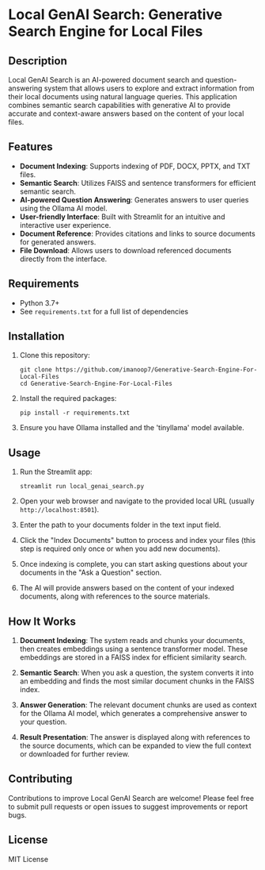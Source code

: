 # Local GenAI Search: Generative Search Engine for Local Files

## Description

Local GenAI Search is an AI-powered document search and question-answering system that allows users to explore and extract information from their local documents using natural language queries. This application combines semantic search capabilities with generative AI to provide accurate and context-aware answers based on the content of your local files.

## Features

- **Document Indexing**: Supports indexing of PDF, DOCX, PPTX, and TXT files.
- **Semantic Search**: Utilizes FAISS and sentence transformers for efficient semantic search.
- **AI-powered Question Answering**: Generates answers to user queries using the Ollama AI model.
- **User-friendly Interface**: Built with Streamlit for an intuitive and interactive user experience.
- **Document Reference**: Provides citations and links to source documents for generated answers.
- **File Download**: Allows users to download referenced documents directly from the interface.

## Requirements

- Python 3.7+
- See `requirements.txt` for a full list of dependencies

## Installation

1. Clone this repository:
   ```
   git clone https://github.com/imanoop7/Generative-Search-Engine-For-Local-Files
   cd Generative-Search-Engine-For-Local-Files
   ```

2. Install the required packages:
   ```
   pip install -r requirements.txt
   ```

3. Ensure you have Ollama installed and the 'tinyllama' model available.

## Usage

1. Run the Streamlit app:
   ```
   streamlit run local_genai_search.py
   ```

2. Open your web browser and navigate to the provided local URL (usually `http://localhost:8501`).

3. Enter the path to your documents folder in the text input field.

4. Click the "Index Documents" button to process and index your files (this step is required only once or when you add new documents).

5. Once indexing is complete, you can start asking questions about your documents in the "Ask a Question" section.

6. The AI will provide answers based on the content of your indexed documents, along with references to the source materials.

## How It Works

1. **Document Indexing**: The system reads and chunks your documents, then creates embeddings using a sentence transformer model. These embeddings are stored in a FAISS index for efficient similarity search.

2. **Semantic Search**: When you ask a question, the system converts it into an embedding and finds the most similar document chunks in the FAISS index.

3. **Answer Generation**: The relevant document chunks are used as context for the Ollama AI model, which generates a comprehensive answer to your question.

4. **Result Presentation**: The answer is displayed along with references to the source documents, which can be expanded to view the full context or downloaded for further review.

## Contributing

Contributions to improve Local GenAI Search are welcome! Please feel free to submit pull requests or open issues to suggest improvements or report bugs.

## License

 MIT License
